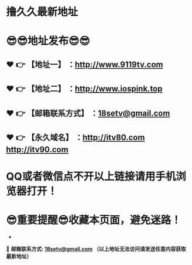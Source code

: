 # 撸久久最新地址
:sunglasses::sunglasses:地址发布:sunglasses::sunglasses:
==
:heart: :point_right: 【地址一】 ：http://www.9119tv.com
------
:heart: :point_right: 【地址二】 ：http://www.iospink.top
------
:heart: :point_right: 【邮箱联系方式】 ：18setv@gmail.com
------
:heart: :point_right: 【永久域名】 ：http://itv80.com  http://itv90.com
------
# QQ或者微信点不开以上链接请用手机浏览器打开！
:sunglasses:重要提醒:sunglasses:收藏本页面，避免迷路！
==

-

:e-mail: __邮箱联系方式: 18setv@gmail.com （以上地址无法访问请发送任意内容获取最新地址）__
